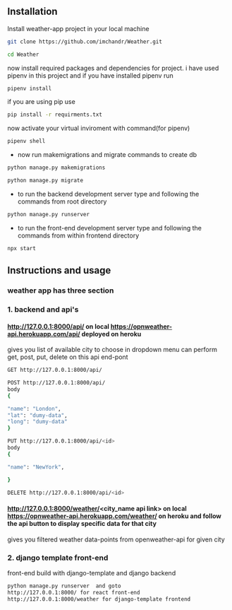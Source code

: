 ## Installation

Install weather-app project in your local machine

```bash
git clone https://github.com/imchandr/Weather.git
```
```bash
cd Weather

```

now install required packages and dependencies for project.
i have used pipenv in this project and if you have installed pipenv run

```bash
pipenv install
```
if you are using pip use
```bash
pip install -r requirments.txt
```
now activate your virtual inviroment with command(for pipenv)

```bash
pipenv shell
```

- now run makemigrations and migrate commands to create db
```bash
python manage.py makemigrations
```
```bash
python manage.py migrate
```
- to run the backend development server type and following the commands from root directory
```bash
python manage.py runserver
```

- to run the front-end development server type and following the commands from within frontend directory
```bash
npx start
```


## Instructions and usage
### weather app has three section
   ### 1. backend and api's
   #### http://127.0.0.1:8000/api/ on local https://opnweather-api.herokuapp.com/api/ deployed on heroku
   gives you list of available city to choose in dropdown menu
   can perform get, post, put, delete on this api end-pont
  ```bash
  GET http://127.0.0.1:8000/api/
  ```
  ```bash
  POST http://127.0.0.1:8000/api/
  body
  {

  "name": "London",
  "lat": "dumy-data",
  "long": "dumy-data"
  }
  ```
  ```bash
  PUT http://127.0.0.1:8000/api/<id>
  body
  {

  "name": "NewYork",

  }
  ```
  ```bash
  DELETE http://127.0.0.1:8000/api/<id>

  ```
  #### http://127.0.0.1:8000/weather/<city_name api link> on local https://opnweather-api.herokuapp.com/weather/ on heroku and follow the api button to display specific data for that city
  gives you filtered weather data-points from openweather-api for given city
      
  ### 2. django template front-end
  front-end build with django-template and django backend
  ```bash
  python manage.py runserver  and goto
  http://127.0.0.1:8000/ for react front-end
  http://127.0.0.1:8000/weather for django-template frontend